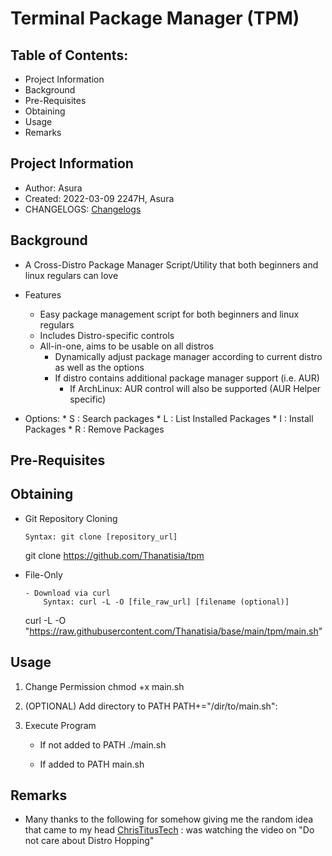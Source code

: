 # Terminal Package Manager (TPM)

## Table of Contents:
- Project Information
- Background
- Pre-Requisites
- Obtaining
- Usage
- Remarks

## Project Information

- Author: Asura
- Created: 2022-03-09 2247H, Asura
- CHANGELOGS: [Changelogs](CHANGELOGS.md)


## Background
- A Cross-Distro Package Manager Script/Utility that both beginners and linux regulars can love

- Features
	* Easy package management script for both beginners and linux regulars
	* Includes Distro-specific controls
	* All-in-one, aims to be usable on all distros
		- Dynamically adjust package manager according to current distro as well as the options
		- If distro contains additional package manager support (i.e. AUR)
			- If ArchLinux: AUR control will also be supported (AUR Helper specific)

- Options:
      * S : Search packages
      * L : List Installed Packages
      * I : Install Packages
      * R : Remove Packages

## Pre-Requisites



## Obtaining

- Git Repository Cloning
	```
	Syntax: git clone [repository_url]
	```
	git clone https://github.com/Thanatisia/tpm

- File-Only
	```
	- Download via curl
		Syntax: curl -L -O [file_raw_url] [filename (optional)]
	```
	curl -L -O "https://raw.githubusercontent.com/Thanatisia/base/main/tpm/main.sh"

## Usage

1. Change Permission
	chmod +x main.sh

2. (OPTIONAL) Add directory to PATH
	PATH+="/dir/to/main.sh":

3. Execute Program
	- If not added to PATH
		./main.sh

	- If added to PATH
		main.sh

## Remarks
- Many thanks to the following for somehow giving me the random idea that came to my head
	[ChrisTitusTech](https://youtube.com/c/ChrisTitusTech) : was watching the video on "Do not care about Distro Hopping" 
